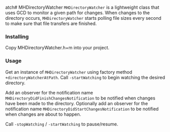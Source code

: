 atch# MHDirectoryWatcher
`MHDirectoryWatcher` is a lightweight class that uses GCD to monitor a given path for changes.
When changes to the directory occurs, `MHDirectoryWatcher` starts polling file sizes every second to make sure that file transfers are finished.

### Installing
Copy MHDirectoryWatcher.h+m into your project.

### Usage
Get an instance of `MHDirectoryWatcher` using factory method `+directoryWatcherAtPath`.
Call `-startWatching` to begin watching the desired directory.

Add an observer for the notification name `MHDirectoryDidFinishChangesNotification` to be notified when changes have been made to the directory.
Optionally add an observer for the notification name `MHDirectoryDidStartChangesNotification` to be notified when changes are about to happen.

Call `-stopWatching` / `-startWatching` to pause/resume.
